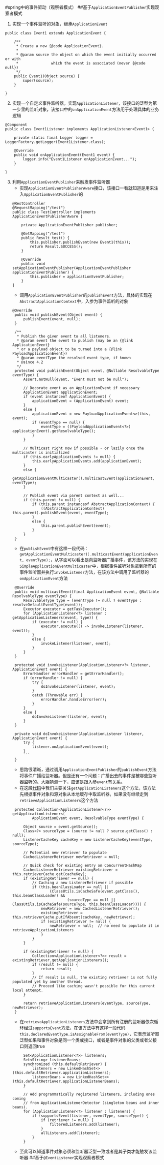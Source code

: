 #spring中的事件驱动（观察者模式）
##基于`ApplicationEventPublisher`实现观察者模式
1. 实现一个事件监听的对象，继承`ApplicationEvent`
```
public class Event1 extends ApplicationEvent {

    /**
     * Create a new {@code ApplicationEvent}.
     *
     * @param source the object on which the event initially occurred or with
     *               which the event is associated (never {@code null})
     */
    public Event1(Object source) {
        super(source);
    }

}
```
2. 实现一个自定义事件监听器，实现`ApplicationListener`，该接口的泛型为第一步里的监听对象，该接口中的`onApplicationEvent`方法用于处理具体的业务逻辑
```
@Component
public class Event1Listener implements ApplicationListener<Event1> {

    private static final Logger logger = LoggerFactory.getLogger(Event1Listener.class);

    @Override
    public void onApplicationEvent(Event1 event) {
        logger.info("Event1Listener onApplicationEvent...");
    }

}
```
3. 利用`ApplicationEventPublisher`来触发事件监听器
    - 实现`ApplicationEventPublisherAware`接口，该接口一看就知道是用来注入`ApplicationEventPublisher`的
   ```
   @RestController
   @RequestMapping("/test")
   public class TestController implements ApplicationEventPublisherAware {
   
       private ApplicationEventPublisher publisher;
   
       @GetMapping("/test")
       public Result test() {
           this.publisher.publishEvent(new Event1(this));
           return Result.SUCCESS();
       }
   
       @Override
       public void setApplicationEventPublisher(ApplicationEventPublisher applicationEventPublisher) {
           this.publisher = applicationEventPublisher;
       }
   }
   ```
    - 调用`ApplicationEventPublisher`的`publishEvent`方法，具体的实现在`AbstractApplicationContext`中，入参为事件监听的对象
   ```
   @Override
	public void publishEvent(Object event) {
		publishEvent(event, null);
	}

	/**
	 * Publish the given event to all listeners.
	 * @param event the event to publish (may be an {@link ApplicationEvent}
	 * or a payload object to be turned into a {@link PayloadApplicationEvent})
	 * @param eventType the resolved event type, if known
	 * @since 4.2
	 */
	protected void publishEvent(Object event, @Nullable ResolvableType eventType) {
		Assert.notNull(event, "Event must not be null");

		// Decorate event as an ApplicationEvent if necessary
		ApplicationEvent applicationEvent;
		if (event instanceof ApplicationEvent) {
			applicationEvent = (ApplicationEvent) event;
		}
		else {
			applicationEvent = new PayloadApplicationEvent<>(this, event);
			if (eventType == null) {
				eventType = ((PayloadApplicationEvent<?>) applicationEvent).getResolvableType();
			}
		}

		// Multicast right now if possible - or lazily once the multicaster is initialized
		if (this.earlyApplicationEvents != null) {
			this.earlyApplicationEvents.add(applicationEvent);
		}
		else {
			getApplicationEventMulticaster().multicastEvent(applicationEvent, eventType);
		}

		// Publish event via parent context as well...
		if (this.parent != null) {
			if (this.parent instanceof AbstractApplicationContext) {
				((AbstractApplicationContext) this.parent).publishEvent(event, eventType);
			}
			else {
				this.parent.publishEvent(event);
			}
		}
	}
   ```
    - 在`publishEvent`中有这样一段代码：`getApplicationEventMulticaster().multicastEvent(applicationEvent, eventType);`，从字面可以看出是向监听器广播事件，该方法的实现在`SimpleApplicationEventMulticaster`中，根据事件监听对象拿到所有的事件监听器并执行`invokeListener`方法，在该方法中调用了监听器的`onApplicationEvent`方法
   <a id="event"></a>
   ```
   	@Override
	public void multicastEvent(final ApplicationEvent event, @Nullable ResolvableType eventType) {
		ResolvableType type = (eventType != null ? eventType : resolveDefaultEventType(event));
		Executor executor = getTaskExecutor();
		for (ApplicationListener<?> listener : getApplicationListeners(event, type)) {
			if (executor != null) {
				executor.execute(() -> invokeListener(listener, event));
			}
			else {
				invokeListener(listener, event);
			}
		}
	}
   ```
   ```
   	protected void invokeListener(ApplicationListener<?> listener, ApplicationEvent event) {
		ErrorHandler errorHandler = getErrorHandler();
		if (errorHandler != null) {
			try {
				doInvokeListener(listener, event);
			}
			catch (Throwable err) {
				errorHandler.handleError(err);
			}
		}
		else {
			doInvokeListener(listener, event);
		}
	}
   ```
   ```
   	private void doInvokeListener(ApplicationListener listener, ApplicationEvent event) {
		try {
			listener.onApplicationEvent(event);
		}
		```
	}
   ```
   - 思路很清晰，通过调用`ApplicationEventPublisher`的`publishEvent`方法将事件广播给监听器。但是还有一个问题：广播出去的事件是被哪些监听器监听的。大胆猜测一下，应该是跟入参`event`有关系。
   - 在这段[代码](#event)中我们主要关注`getApplicationListeners`这个方法，该方法先根据事件对象和源对象从本地缓存中取监听器，如果没有继续走到`retrieveApplicationListeners`这个方法
   ```
   	protected Collection<ApplicationListener<?>> getApplicationListeners(
			ApplicationEvent event, ResolvableType eventType) {

		Object source = event.getSource();
		Class<?> sourceType = (source != null ? source.getClass() : null);
		ListenerCacheKey cacheKey = new ListenerCacheKey(eventType, sourceType);

		// Potential new retriever to populate
		CachedListenerRetriever newRetriever = null;

		// Quick check for existing entry on ConcurrentHashMap
		CachedListenerRetriever existingRetriever = this.retrieverCache.get(cacheKey);
		if (existingRetriever == null) {
			// Caching a new ListenerRetriever if possible
			if (this.beanClassLoader == null ||
					(ClassUtils.isCacheSafe(event.getClass(), this.beanClassLoader) &&
							(sourceType == null || ClassUtils.isCacheSafe(sourceType, this.beanClassLoader)))) {
				newRetriever = new CachedListenerRetriever();
				existingRetriever = this.retrieverCache.putIfAbsent(cacheKey, newRetriever);
				if (existingRetriever != null) {
					newRetriever = null;  // no need to populate it in retrieveApplicationListeners
				}
			}
		}

		if (existingRetriever != null) {
			Collection<ApplicationListener<?>> result = existingRetriever.getApplicationListeners();
			if (result != null) {
				return result;
			}
			// If result is null, the existing retriever is not fully populated yet by another thread.
			// Proceed like caching wasn't possible for this current local attempt.
		}

		return retrieveApplicationListeners(eventType, sourceType, newRetriever);
	}
   ```
   - 在`retrieveApplicationListeners`方法中会拿到所有注册的监听器依次循环经过`supportsEvent`方法，在该方法中有这样一段代码`this.declaredEventType.isAssignableFrom(eventType)`，它表示监听器泛型如果和事件对象是同一个类或接口，或者是事件对象的父类或者父接口则返回true
   ```
   		Set<ApplicationListener<?>> listeners;
		Set<String> listenerBeans;
		synchronized (this.defaultRetriever) {
			listeners = new LinkedHashSet<>(this.defaultRetriever.applicationListeners);
			listenerBeans = new LinkedHashSet<>(this.defaultRetriever.applicationListenerBeans);
		}

		// Add programmatically registered listeners, including ones coming
		// from ApplicationListenerDetector (singleton beans and inner beans).
		for (ApplicationListener<?> listener : listeners) {
			if (supportsEvent(listener, eventType, sourceType)) {
				if (retriever != null) {
					filteredListeners.add(listener);
				}
				allListeners.add(listener);
			}
		}
   ```
   - 至此可以知道事件对象必须和监听器泛型一致或者是其子类才能触发该监听器
##基于`@EventListener`实现观察者模式
